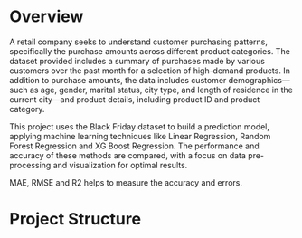 # Overview

A retail company seeks to understand customer purchasing patterns, specifically the purchase amounts across different product categories. The dataset provided includes a summary of purchases made by various customers over the past month for a selection of high-demand products. In addition to purchase amounts, the data includes customer demographics—such as age, gender, marital status, city type, and length of residence in the current city—and product details, including product ID and product category.

This project uses the Black Friday dataset to build a prediction model, applying machine learning techniques like Linear Regression, Random Forest Regression and XG Boost Regression. The performance and accuracy of these methods are compared, with a focus on data pre-processing and visualization for optimal results.

MAE, RMSE and R2  helps to measure the accuracy and errors.


# Project Structure
